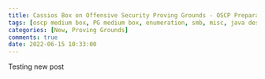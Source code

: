 ```yaml
---
title: Cassios Box on Offensive Security Proving Grounds - OSCP Preparation.
tags: [oscp medium box, PG medium box, enumeration, smb, misc, java deserialization, privilege escalation, sudo, linux]
categories: [New, Proving Grounds]
comments: true
date: 2022-06-15 10:33:00
---
```


<p>Testing new post</p>
